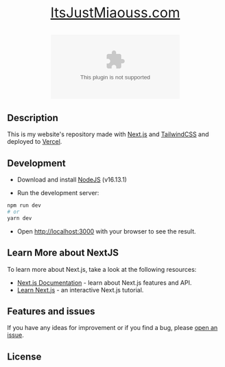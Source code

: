 <div style="text-align: center; font-size: 2rem; margin: auto;">

  <a href="https://itsjustmiaouss.com" target="_blank">ItsJustMiaouss.com</a>

  ![Vercel](https://vercelbadge.vercel.app/api/ItsJustMiaouss/itsjustmiaouss.com)

</div>


## Description

This is my website's repository made with [Next.js](https://nextjs.org/) and [TailwindCSS](https://tailwindcss.com/) and deployed to [Vercel](https://vercel.com).

## Development

- Download and install [NodeJS](https://nodejs.org) (v16.13.1)

- Run the development server:

```bash
npm run dev
# or
yarn dev
```

- Open [http://localhost:3000](http://localhost:3000) with your browser to see the result.

## Learn More about NextJS

To learn more about Next.js, take a look at the following resources:

- [Next.js Documentation](https://nextjs.org/docs) - learn about Next.js features and API.
- [Learn Next.js](https://nextjs.org/learn) - an interactive Next.js tutorial.

## Features and issues

If you have any ideas for improvement or if you find a bug, please [open an issue](https://github.com/ItsJustMiaouss/itsjustmiaouss-com/issues).

## License